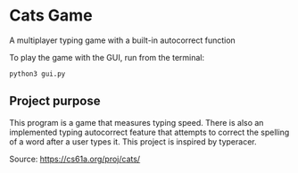 # Cats Game
A multiplayer typing game with a built-in autocorrect function

To play the game with the GUI, run from the terminal: 
```
python3 gui.py
```
## Project purpose
This program is a game that measures typing speed. There is also an implemented typing autocorrect feature that attempts to correct the spelling of a word after a user types it. This project is inspired by typeracer.

Source: https://cs61a.org/proj/cats/
